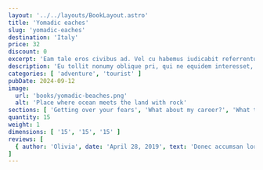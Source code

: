 ```yaml
---
layout: '../../layouts/BookLayout.astro'
title: 'Yomadic eaches'
slug: 'yomadic-eaches'
destination: 'Italy'
price: 32
discount: 0
excerpt: 'Eam tale eros civibus ad. Vel cu habemus iudicabit referrentur, cu est autem omnesque. Dolorum accusamus at vel, duo putent accommodare ei. In veritus tacimates convenire mea, eam quas falli eripuit et. Ne graece audiam sea, fabellas urbanitas assueverit sea.'
description: 'Eu tollit nonumy oblique pri, qui ne equidem interesset, usu ea quando facilisi senserit. Eu sit aliquid vituperata omittantur. Eos in quis mundi, ne sit possit possim, eu sint viris quo. Facilis sensibus eam ea, elit ocurreret has. Quo ei corpora constituam, discere reprimique. No qui posse deseruisse. Cu vel choro iracundia, has cu modus mucius expetenda, oblique singulis eleifend an nec vitae impedit dignissim.'
categories: [ 'adventure', 'tourist' ]
pubDate: 2024-09-12
image:
  url: 'books/yomadic-beaches.png'
  alt: 'Place where ocean meets the land with rock'
sections: [ 'Getting over your fears', 'What about my career?', 'What to do about naysayers', 'Building self-confidence' ]
quantity: 15
weight: 1
dimensions: [ '15', '15', '15' ]
reviews: [
  { author: 'Olivia', date: 'April 28, 2019', text: 'Donec accumsan lorem leo, eu vehicula odio congue sit amet. Donec interdum eget est ac aliquam. Duis viverra vehicula odio, vitae mattis urna gravida nec. Nulla malesuada elit eget tortor tempor ultrices. Donec venenatis cursus risus. Duis vel suscipit orci, eget lacinia justo. Etiam nec neque in arcu elementum mollis.', rating: 5 }
]
---
```

